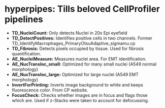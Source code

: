 hyperpipes: Tills beloved CellProfiler pipelines
================================================

* __TD_NucleiCount:__ Only detects Nuclei in 20x Epi eyefield
* __TD_DetectPositives:__ Identifies positive cells in two channels. Former TD_IdentifyMacrophages_PrimaryOtsuAdaptive_sigmamu.cp
* __TD_Fibrosis:__ Detects pixels occupied by tissue. Used for fibrosis quantification.
* __AE_NucleiMeasure:__ Measures nuclei area. For EMT identification.
* __AE_NucTransloc_small:__ Optimized for many small nuclei (A549 normal morphology)
* __AE_NucTransloc_large:__ Optimized for large nuclei (A549 EMT morphology)
* __InvertForPrinting:__ Inverts image background to white and keeps 
fluorescence color. From CP website.
* __FocusCheck:__ Checks whether images are in focus and flags those which are. Used if z-Stacks were taken to account for defocussing.

